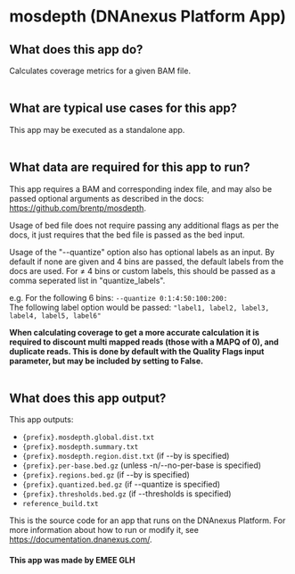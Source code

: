 <!-- dx-header -->
# mosdepth (DNAnexus Platform App)

## What does this app do?
Calculates coverage metrics for a given BAM file.
<br></br>

## What are typical use cases for this app?
This app may be executed as a standalone app.
<br></br>

## What data are required for this app to run?
This app requires a BAM and corresponding index file, and may also be passed optional arguments as described in the docs: https://github.com/brentp/mosdepth.

Usage of bed file does not require passing any additional flags as per the docs, it just requires that the bed file is passed as the bed input.

Usage of the "--quantize" option also has optional labels as an input. By default if none are given and 4 bins are passed, the default labels from the docs are used. For &ne; 4 bins or custom labels, this should be passed as a comma seperated list in "quantize_labels".

e.g. For the following 6 bins: 
    `--quantize 0:1:4:50:100:200:` <br/>
    The following label option would be passed: 
    `"label1, label2, label3, label4, label5, label6"`

<b>When calculating coverage to get a more accurate calculation it is required to discount multi mapped reads (those with a MAPQ of 0), and duplicate reads.  This is done by default with the Quality Flags input parameter, but may be included by setting to False.</b>
<br></br>

## What does this app output?
This app outputs:
- `{prefix}.mosdepth.global.dist.txt`
- `{prefix}.mosdepth.summary.txt`
- `{prefix}.mosdepth.region.dist.txt` (if --by is specified)
- `{prefix}.per-base.bed.gz` (unless -n/--no-per-base is specified)
- `{prefix}.regions.bed.gz` (if --by is specified)
- `{prefix}.quantized.bed.gz` (if --quantize is specified)
- `{prefix}.thresholds.bed.gz` (if --thresholds is specified)
- `reference_build.txt`

This is the source code for an app that runs on the DNAnexus Platform.
For more information about how to run or modify it, see
https://documentation.dnanexus.com/.

#### This app was made by EMEE GLH